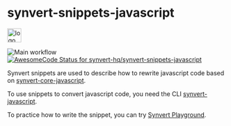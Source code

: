 # synvert-snippets-javascript

<img src="https://synvert.net/img/logo_96.png" alt="logo" width="32" height="32" />

![Main workflow](https://github.com/synvert-hq/synvert-snippets-javascript/actions/workflows/main.yml/badge.svg)
[![AwesomeCode Status for synvert-hq/synvert-snippets-javascript](https://awesomecode.io/projects/54aa17d8-bd3e-4c4e-b867-1ff8fb5685e4/status)](https://awesomecode.io/repos/synvert-hq/synvert-snippets-javascript)

Synvert snippets are used to describe how to rewrite javascript code based on [synvert-core-javascript](https://github.com/synvert-hq/synvert-core-javascript).

To use snippets to convert javascript code, you need the CLI [synvert-javascript](https://github.com/synvert-hq/synvert-javascript).

To practice how to write the snippet, you can try [Synvert Playground](https://playground.synvert.net/javascript).
